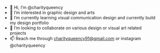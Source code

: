 - 👋 Hi, I’m @charityqueency
- 👀 I’m interested in graphic design and arts
- 🌱 I’m currently learning visual communication design and currently build my design portfolio
- 💞️ I’m looking to collaborate on various design or visual art related projects
- 📫 Reach me through charityqueency91@gmail.com or instagram @charityqueency

<!---
charityqueency/charityqueency is a ✨ special ✨ repository because its `README.md` (this file) appears on your GitHub profile.
You can click the Preview link to take a look at your changes.
--->
